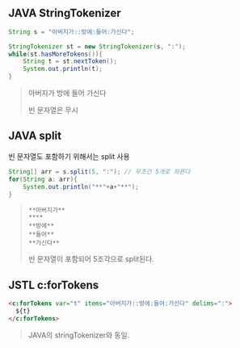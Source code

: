 ## JAVA StringTokenizer
```java
String s = "아버지가::방에:들어:가신다";

StringTokenizer st = new StringTokenizer(s, ":");
while(st.hasMoreTokens()){
	String t = st.nextToken();
	System.out.println(t);
}
```
>아버지가
>방에
>들어
>가신다
>
>빈 문자열은 무시

## JAVA split
빈 문자열도 포함하기 위해서는 split 사용
```java
String[] arr = s.split(5, ":"); // 무조건 5개로 자른다
for(String a: arr){
	System.out.println("**"+a+"**");
}
```
>```text
>**아버지가**
>****
>**방에**
>**들어**
>**가신다**
>```
>빈 문자열이 포함되어 5조각으로 split된다.


## JSTL c:forTokens
```html
<c:forTokens var="t" items="아버지가::방에:들어:가신다" delims=":">
  ${t}
</c:forTokens>
```
>JAVA의 stringTokenizer와 동일.
<!--stackedit_data:
eyJoaXN0b3J5IjpbODE4MzQ1NDQxXX0=
-->
